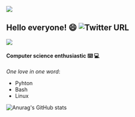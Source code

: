 ![](https://img.shields.io/badge/walvater.wotan7%40gmail.com-py__buddha-green)




## Hello everyone! 😄   ![Twitter URL](https://img.shields.io/twitter/url?style=social&url=https%3A%2F%2Ftwitter.com%2Fhome)

![](https://static0.makeuseofimages.com/wordpress/wp-content/uploads/2014/05/linux-everywhere.jpg)

#### Computer science enthusiastic ⌨️ 💻

*One love in one word*:
- Pyhton
- Bash
- Linux

![Anurag's GitHub stats](https://github-readme-stats.vercel.app/api?username=Buddha-byte&show_icons=true)
